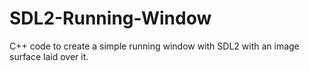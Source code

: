 # SDL2-Running-Window
C++ code to create a simple running window with SDL2 with an image surface laid over it.
